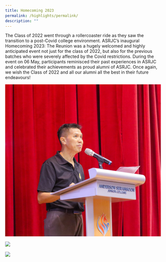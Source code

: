 ```yaml
---
title: Homecoming 2023
permalink: /highlights/permalink/
description: ""
---
```

The Class of 2022 went through a rollercoaster ride as they saw the transition to a post-Covid college environment. ASRJC’s inaugural Homecoming 2023: The Reunion was a hugely welcomed and highly anticipated event not just for the class of 2022, but also for the previous batches who were severely affected by the Covid restrictions. During the event on 06 May, participants reminisced their past experiences in ASRJC and celebrated their achievements as proud alumni of ASRJC. Once again, we wish the Class of 2022 and all our alumni all the best in their future endeavours!

![](/images/img_0197.JPG)

![](/images/img_0215.JPG)

![](/images/img_0192.JPG)

